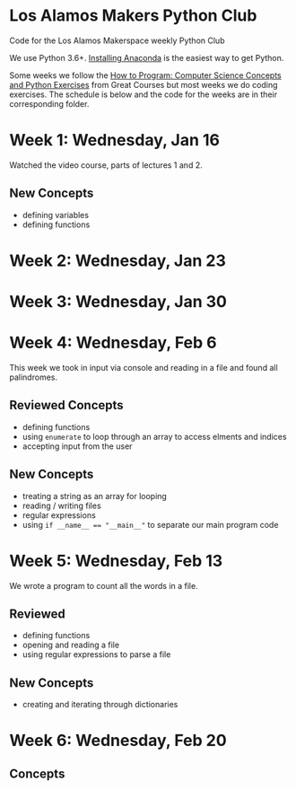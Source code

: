 # Los Alamos Makers Python Club
Code for the Los Alamos Makerspace weekly Python Club

We use Python 3.6+. [Installing Anaconda](https://www.anaconda.com/) is the easiest way to get Python.

Some weeks we follow the [How to Program: Computer Science Concepts and Python Exercises](https://www.thegreatcourses.com/courses/how-to-program-computer-science-concepts-and-python-exercises.html) from Great Courses but most weeks we do coding exercises. The schedule is below and the code for the weeks are in their corresponding folder.

# Week 1: Wednesday, Jan 16
Watched the video course, parts of lectures 1 and 2.

## New Concepts
* defining variables
* defining functions

# Week 2: Wednesday, Jan 23

# Week 3: Wednesday, Jan 30

# Week 4: Wednesday, Feb 6
This week we took in input via console and reading in a file and found all palindromes.

## Reviewed Concepts
* defining functions
* using ``enumerate`` to loop through an array to access elments and indices
* accepting input from the user

## New Concepts
* treating a string as an array for looping
* reading / writing files
* regular expressions
* using ``if __name__ == "__main__"`` to separate our main program code

# Week 5: Wednesday, Feb 13
We wrote a program to count all the words in a file.

## Reviewed 
* defining functions
* opening and reading a file
* using regular expressions to parse a file

## New Concepts  
* creating and iterating through dictionaries

# Week 6: Wednesday, Feb 20
## Concepts


